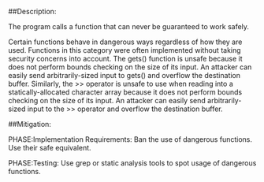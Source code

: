 ##Description:

The program calls a function that can never be guaranteed to work safely.

Certain functions behave in dangerous ways regardless of how they are used. Functions in this category were often implemented without taking security concerns into account. The gets() function is unsafe because it does not perform bounds checking on the size of its input. An attacker can easily send arbitrarily-sized input to gets() and overflow the destination buffer. Similarly, the >> operator is unsafe to use when reading into a statically-allocated character array because it does not perform bounds checking on the size of its input. An attacker can easily send arbitrarily-sized input to the >> operator and overflow the destination buffer.

##Mitigation:


PHASE:Implementation Requirements:
Ban the use of dangerous functions. Use their safe equivalent.

PHASE:Testing:
Use grep or static analysis tools to spot usage of dangerous functions.

